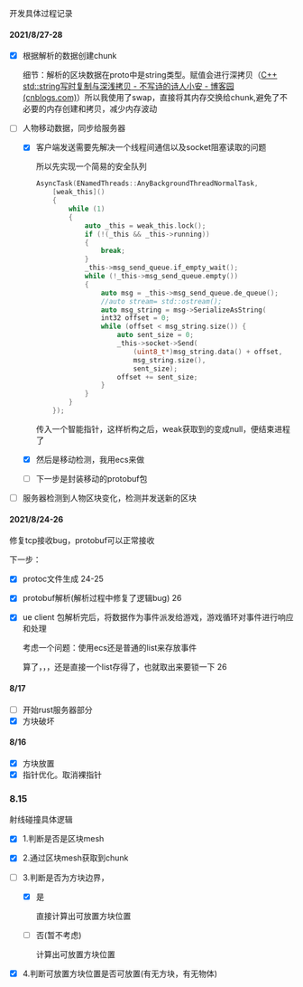 开发具体过程记录

#### 2021/8/27-28

- [x] 根据解析的数据创建chunk

  细节：解析的区块数据在proto中是string类型。赋值会进行深拷贝（[C++ std::string写时复制与深浅拷贝 - 不写诗的诗人小安 - 博客园 (cnblogs.com)](https://www.cnblogs.com/anhongyu/p/14108117.html)）所以我使用了swap，直接将其内存交换给chunk,避免了不必要的内存创建和拷贝，减少内存波动

- [ ] 人物移动数据，同步给服务器

  - [x] 客户端发送需要先解决一个线程间通信以及socket阻塞读取的问题

    所以先实现一个简易的安全队列

    ```c++
    AsyncTask(ENamedThreads::AnyBackgroundThreadNormalTask,
    	[weak_this]()
    	{
    		while (1)
    		{
    			auto _this = weak_this.lock();
    			if (!(_this && _this->running))
    			{
    				break;
    			}
    			_this->msg_send_queue.if_empty_wait();
    			while (!_this->msg_send_queue.empty())
    			{
    				auto msg = _this->msg_send_queue.de_queue();
    				//auto stream= std::ostream();
    				auto msg_string = msg->SerializeAsString(
    				int32 offset = 0;
    				while (offset < msg_string.size()) {
    					auto sent_size = 0;
    					_this->socket->Send(
    						(uint8_t*)msg_string.data() + offset,
    						msg_string.size(),
    						sent_size);
    					offset += sent_size;
    				}
    			}
          	}
    	});
    ```

    传入一个智能指针，这样析构之后，weak获取到的变成null，便结束进程了

  - [x] 然后是移动检测，我用ecs来做
  - [ ] 下一步是封装移动的protobuf包

- [ ] 服务器检测到人物区块变化，检测并发送新的区块

#### 2021/8/24-26

修复tcp接收bug，protobuf可以正常接收

下一步：

 - [x] protoc文件生成 24-25

 - [x] protobuf解析(解析过程中修复了逻辑bug) 26

 - [x] ue client 包解析完后，将数据作为事件派发给游戏，游戏循环对事件进行响应和处理

   考虑一个问题：使用ecs还是普通的list来存放事件

   算了，，，还是直接一个list存得了，也就取出来要锁一下  26

   

#### 8/17

- [ ] 开始rust服务器部分
- [x] 方块破坏

#### 8/16

- [x] 方块放置
- [x] 指针优化。取消裸指针

### 8.15

射线碰撞具体逻辑

- [x] 1.判断是否是区块mesh

- [x] 2.通过区块mesh获取到chunk

- [ ] 3.判断是否为方块边界，

  - [x] 是

    直接计算出可放置方块位置

  - [ ] 否(暂不考虑)

    计算出可放置方块位置

- [x] 4.判断可放置方块位置是否可放置(有无方块，有无物体)

